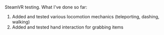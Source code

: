 SteamVR testing. What I've done so far:

1. Added and tested various locomotion mechanics (teleporting, dashing, walking)
2. Added and tested hand interaction for grabbing items